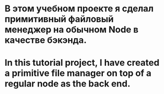  # В этом учебном проекте я сделал примитивный файловый менеджер на обычном Node в качестве бэкэнда.

 # In this tutorial project, I have created a primitive file manager on top of a regular node as the back end.
